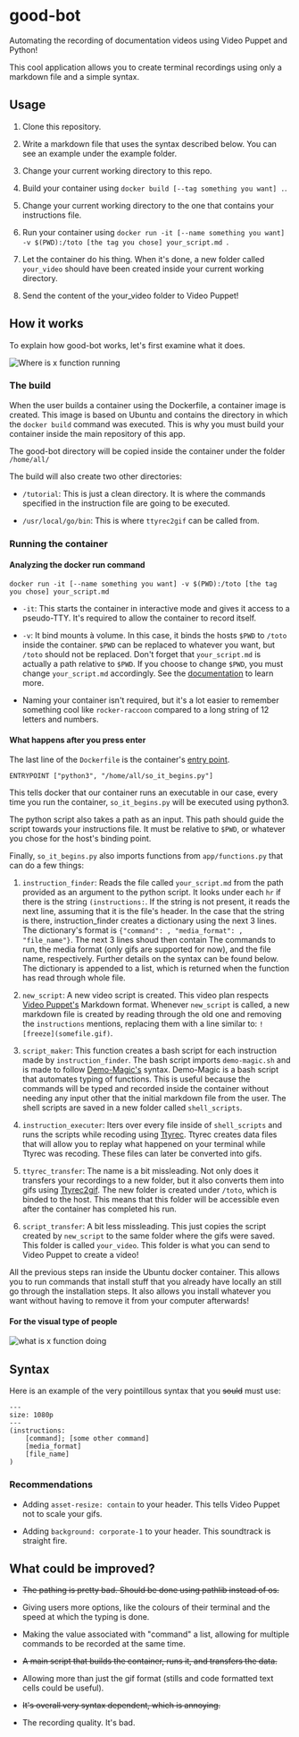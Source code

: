 # good-bot

Automating the recording of documentation videos using Video Puppet and Python!

This cool application allows you to create terminal recordings using only a markdown file and 
a simple syntax.

## Usage

1. Clone this repository.

2. Write a markdown file that uses the syntax described below. You can see an example under 
the example folder.

3. Change your current working directory to this repo.

4. Build your container using ```docker build [--tag something you want] .```.

5. Change your current working directory to the one that contains your instructions file.

6. Run your container using ```docker run -it [--name something you want] -v $(PWD):/toto [the tag you chose] your_script.md ```.

7. Let the container do his thing. When it's done, a new folder called ```your_video``` should have been created
inside your current working directory.

8. Send the content of the your_video folder to Video Puppet!

## How it works

To explain how good-bot works, let's first examine what it does.

![Where is x function running](https://docs.google.com/drawings/d/e/2PACX-1vSP3jd_BWWXzxL_WmsfMpxDAS5xrd2vLejp3PUAgnjejE_O5PDRzVk0lH8OzlZXcUZ6qVl_cfTcjxso/pub?w=960&h=720)

### The build

When the user builds a container using the Dockerfile, a container image is created. This 
image is based on Ubuntu and contains the directory in which the ```docker build``` command 
was executed. This is why you must build your container inside the main repository of this 
app.

The good-bot directory will be copied inside the container under the folder ```/home/all/```

The build will also create two other directories:

* ```/tutorial```: This is just a clean directory. It is where the commands specified in the 
instruction file are going to be executed.

* ```/usr/local/go/bin```: This is where ```ttyrec2gif``` can be called from.

### Running the container

####  Analyzing the docker run command

```docker run -it [--name something you want] -v $(PWD):/toto [the tag you chose] your_script.md ```

* ```-it```: This starts the container in interactive mode and gives it access to a pseudo-TTY. It's
required to allow the container to record itself.

* ```-v```: It bind mounts à volume. In this case, it binds the hosts ```$PWD``` to ```/toto``` inside
the container. ```$PWD``` can be replaced to whatever you want, but ```/toto``` should not be replaced.
Don't forget that ```your_script.md``` is actually a path relative to ```$PWD```. If you choose to change 
```$PWD```, you must change ```your_script.md``` accordingly. See the [documentation](https://docs.docker.com/storage/volumes/) to learn more.

* Naming your container isn't required, but it's a lot easier to remember something cool like 
```rocker-raccoon``` compared to a long string of 12 letters and numbers.

#### What happens after you press enter

The last line of the ```Dockerfile``` is the container's [entry point](https://docs.docker.com/engine/reference/builder/#entrypoint).

```ENTRYPOINT ["python3", "/home/all/so_it_begins.py"]```

This tells docker that our container runs an executable in our case, every time you run the container,
```so_it_begins.py``` will be executed using python3.

The python script also takes a path as an input. This path should guide the script towards your instructions 
file. It must be relative to ```$PWD```, or whatever you chose for the host's binding point.

Finally, ```so_it_begins.py``` also imports functions from ```app/functions.py``` that can do a 
few things:

1. ```instruction_finder```: Reads the file called ```your_script.md``` from 
the path provided as an argument to the python script. It looks under each ```hr``` if there is the string 
```(instructions:```. If the string is not present, it reads the next line, assuming that it 
is the file's header. In the case that the string  is there, instruction_finder creates 
a dictionary using the next 3 lines. The dictionary's format is 
```{"command": , "media_format": , "file_name"}```. The next 3 lines shoud then contain 
The commands to run, the media format (only gifs are supported for now), and the file name, 
respectively. Further details on the syntax can be found below. The dictionary is 
appended to a list, which is returned when the function has read through whole file.

2. ```new_script```: A new video script is created. This video plan respects 
[Video Puppet's](https://www.videopuppet.com/docs/format/) Markdown format. 
Whenever ```new_script``` is called, a new markdown file
is created by reading through the old one and removing the ```instructions``` mentions, 
replacing them with a line similar to: ```![freeze](somefile.gif)```.

3. ```script_maker```: This function creates a bash script for each instruction made by 
```instruction_finder```. The bash script imports ```demo-magic.sh``` and is made to follow 
[Demo-Magic's](https://github.com/paxtonhare/demo-magic) syntax. Demo-Magic is a bash script 
that automates typing of functions. This is useful because the commands will be typed 
and recorded inside the container without needing any input other that the initial 
markdown file from the user. The shell scripts are saved in a new folder called ```shell_scripts```.

4. ```instruction_executer```: Iters over every file inside of ```shell_scripts``` and 
runs the scripts while recoding using [Ttyrec](https://nethackwiki.com/wiki/Ttyrec). Ttyrec 
creates data files that will allow you to replay what happened on your terminal while Ttyrec 
was recoding. These files can later be converted into gifs.

5. ```ttyrec_transfer```: The name is a bit missleading. Not only does it transfers your recordings to a 
new folder, but it also converts them into gifs using [Ttyrec2gif](https://github.com/sugyan/ttyrec2gif). 
The new folder is created under ```/toto```, which is binded to the host. This means that this folder will 
be accessible even after the container has completed his run.

6. ```script_transfer```: A bit less missleading. This just copies the script created by ```new_script``` 
to the same folder where the gifs were saved. This folder is called ```your_video```. 
This folder is what you can send to Video Puppet to create a video!


All the previous steps ran inside the Ubuntu docker container. This allows you to run 
commands that install stuff that you already have locally an still go through the 
installation steps. It also allows you install whatever you want without having to remove it 
from your computer afterwards!

#### For the visual type of people

![what is x function doing](https://docs.google.com/drawings/d/e/2PACX-1vSL3QEHcWukD-dDqg4ml-wIuV_KK_kfjEA20drzrVLy_69L2QEt_znLHFbHITivdTqZHQhQKQBBfDHd/pub?w=960&h=720)


## Syntax

Here is an example of the very pointillous syntax that you ~~sould~~ must use:

```
---
size: 1080p
---
(instructions:
	[command]; [some other command]
	[media_format]
	[file_name]
)

```

### Recommendations

* Adding ```asset-resize: contain``` to your header. This tells Video Puppet not to scale your gifs.

* Adding ```background: corporate-1``` to your header. This soundtrack is straight fire.

## What could be improved?

* ~~The pathing is pretty bad. Should be done using pathlib instead of os.~~

* Giving users more options, like the colours of their terminal and the speed at which the 
typing is done.

* Making the value associated with "command" a list, allowing for multiple commands to be
recorded at the same time.

* ~~A main script that builds the container, runs it, and transfers the data.~~

* Allowing more than just the gif format (stills and code formatted text cells could be 
useful).

* ~~It's overall very syntax dependent, which is annoying.~~

* The recording quality. It's bad.
